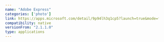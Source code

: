 ```yaml
---
name: "Adobe Express"
categories: ['photo']
link: https://apps.microsoft.com/detail/9p94lh3q1cp5?launch=true&mode=full&hl=en-us&gl=in&ocid=bingwebsearch
compatibility: native
versionFrom: "2.1.1.0"
type: applications
---
```


